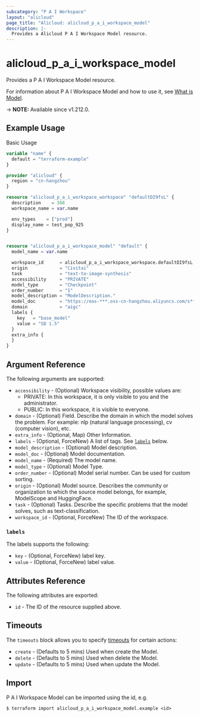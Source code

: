 ```yaml
---
subcategory: "P A I Workspace"
layout: "alicloud"
page_title: "Alicloud: alicloud_p_a_i_workspace_model"
description: |-
  Provides a Alicloud P A I Workspace Model resource.
---
```


# alicloud_p_a_i_workspace_model

Provides a P A I Workspace Model resource. 

For information about P A I Workspace Model and how to use it, see [What is Model](https://www.alibabacloud.com/help/en/).

-> **NOTE:** Available since v1.212.0.

## Example Usage

Basic Usage

```terraform
variable "name" {
  default = "terraform-example"
}

provider "alicloud" {
  region = "cn-hangzhou"
}

resource "alicloud_p_a_i_workspace_workspace" "defaultDI9fsL" {
  description    = 368
  workspace_name = var.name

  env_types    = ["prod"]
  display_name = test_pop_925
}


resource "alicloud_p_a_i_workspace_model" "default" {
  model_name = var.name

  workspace_id      = alicloud_p_a_i_workspace_workspace.defaultDI9fsL.id
  origin            = "Civitai"
  task              = "text-to-image-synthesis"
  accessibility     = "PRIVATE"
  model_type        = "Checkpoint"
  order_number      = "1"
  model_description = "ModelDescription."
  model_doc         = "https://eas-***.oss-cn-hangzhou.aliyuncs.com/s**.safetensors"
  domain            = "aigc"
  labels {
    key   = "base_model"
    value = "SD 1.5"
  }
  extra_info {
  }
}
```

## Argument Reference

The following arguments are supported:
* `accessibility` - (Optional) Workspace visibility, possible values are:
  - PRIVATE: In this workspace, it is only visible to you and the administrator.
  - PUBLIC: In this workspace, it is visible to everyone.
* `domain` - (Optional) Field. Describe the domain in which the model solves the problem. For example: nlp (natural language processing), cv (computer vision), etc.
* `extra_info` - (Optional, Map) Other Information.
* `labels` - (Optional, ForceNew) A list of tags. See [`labels`](#labels) below.
* `model_description` - (Optional) Model description.
* `model_doc` - (Optional) Model documentation.
* `model_name` - (Required) The model name.
* `model_type` - (Optional) Model Type.
* `order_number` - (Optional) Model serial number. Can be used for custom sorting.
* `origin` - (Optional) Model source. Describes the community or organization to which the source model belongs, for example, ModelScope and HuggingFace.
* `task` - (Optional) Tasks. Describe the specific problems that the model solves, such as text-classification.
* `workspace_id` - (Optional, ForceNew) The ID of the workspace.

### `labels`

The labels supports the following:
* `key` - (Optional, ForceNew) label key.
* `value` - (Optional, ForceNew) label value.

## Attributes Reference

The following attributes are exported:
* `id` - The ID of the resource supplied above.

## Timeouts

The `timeouts` block allows you to specify [timeouts](https://www.terraform.io/docs/configuration-0-11/resources.html#timeouts) for certain actions:
* `create` - (Defaults to 5 mins) Used when create the Model.
* `delete` - (Defaults to 5 mins) Used when delete the Model.
* `update` - (Defaults to 5 mins) Used when update the Model.

## Import

P A I Workspace Model can be imported using the id, e.g.

```shell
$ terraform import alicloud_p_a_i_workspace_model.example <id>
```